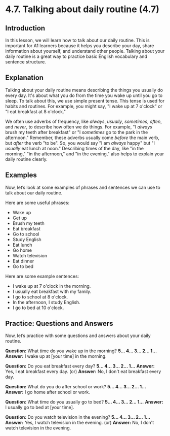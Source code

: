 # 4.7. Talking about daily routine (4.7)

## Introduction

In this lesson, we will learn how to talk about our daily routine. This is important for A1 learners because it helps you describe your day, share information about yourself, and understand other people. Talking about your daily routine is a great way to practice basic English vocabulary and sentence structure.

## Explanation

Talking about your daily routine means describing the things you usually do every day. It's about what you do from the time you wake up until you go to sleep. To talk about this, we use simple present tense. This tense is used for habits and routines. For example, you might say, "I wake up at 7 o'clock" or "I eat breakfast at 8 o'clock."

We often use adverbs of frequency, like *always*, *usually*, *sometimes*, *often*, and *never*, to describe how often we do things. For example, "I *always* brush my teeth after breakfast" or "I *sometimes* go to the park in the afternoon." Remember, these adverbs usually come *before* the main verb, but *after* the verb "to be". So, you would say "I am *always* happy" but "I *usually* eat lunch at noon." Describing times of the day, like "in the morning," "in the afternoon," and "in the evening," also helps to explain your daily routine clearly.

## Examples

Now, let’s look at some examples of phrases and sentences we can use to talk about our daily routine.

Here are some useful phrases:

*   Wake up
*   Get up
*   Brush my teeth
*   Eat breakfast
*   Go to school
*   Study English
*   Eat lunch
*   Go home
*   Watch television
*   Eat dinner
*   Go to bed

Here are some example sentences:

*   I wake up at 7 o'clock in the morning.
*   I usually eat breakfast with my family.
*   I go to school at 8 o'clock.
*   In the afternoon, I study English.
*   I go to bed at 10 o'clock.

## Practice: Questions and Answers

Now, let’s practice with some questions and answers about your daily routine.

**Question:** What time do you wake up in the morning?
**5... 4... 3... 2... 1...**
**Answer:** I wake up at [your time] in the morning.

**Question:** Do you eat breakfast every day?
**5... 4... 3... 2... 1...**
**Answer:** Yes, I eat breakfast every day.
(or)
**Answer:** No, I don't eat breakfast every day.

**Question:** What do you do after school or work?
**5... 4... 3... 2... 1...**
**Answer:** I go home after school or work.

**Question:** What time do you usually go to bed?
**5... 4... 3... 2... 1...**
**Answer:** I usually go to bed at [your time].

**Question:** Do you watch television in the evening?
**5... 4... 3... 2... 1...**
**Answer:** Yes, I watch television in the evening.
(or)
**Answer:** No, I don't watch television in the evening.
